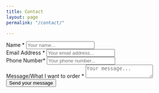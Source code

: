 ```yaml
---
title: Contact
layout: page
permalink: "/contact/"

---
```

<div class="contact-form">
<form method="post" id="contact-form" netlify>

<div class="contact-form__item">
<label class="contact-form__label">Name *</label>
<input type="text" name="name" placeholder="Your name..." class="contact-form__input">
</div>

<div class="contact-form__item">
<label class="contact-form__label">Email Address *</label>
<input type="text" name="email" placeholder="Your email address..." class="contact-form__input">
</div>

<div class="contact-form__item">
<label class="contact-form__label">Phone Number*</label>
<input type="text" name="phone" placeholder="Your phone number..." class="contact-form__input">
</div>

<div class="contact-form__item">
<label class="contact-form__label">Message/What I want to order *</label>
<textarea name="message" placeholder="Your message..." class="contact-form__textarea"></textarea>
</div>
<input type="hidden" name="_next" value="/thanks">
<input type="hidden" name="_subject" value="Contact form submission">
<input type="text" name="_gotcha" style="display: none;" class="contact-form__gotcha" val="">
<div class="contact-form__item">
<input type="submit" value="Send your message" class="button button--large">
</div>
</form>
</div>